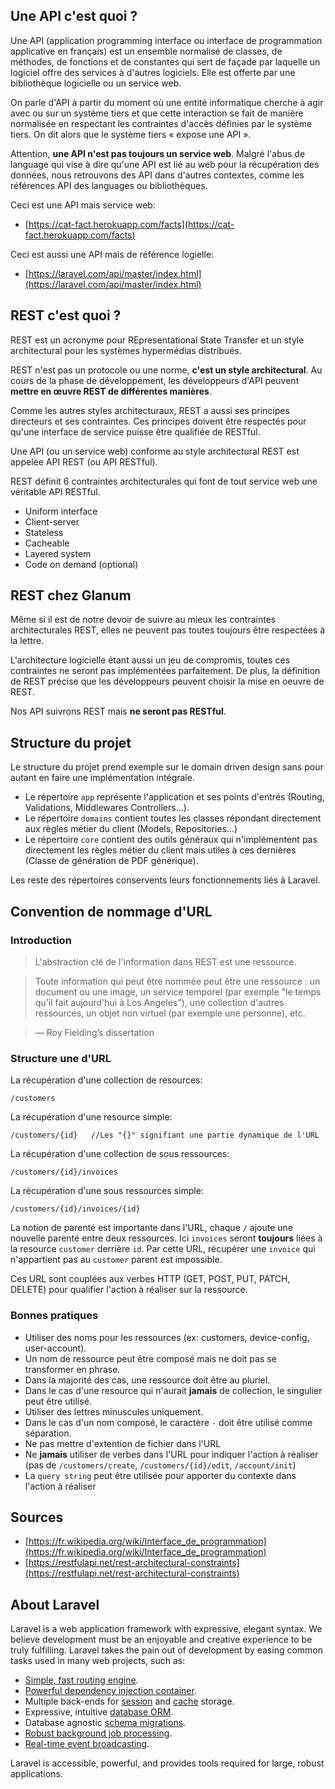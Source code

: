 ## Une API c'est quoi ?

Une API (application programming interface ou interface de programmation applicative en français) est un ensemble normalisé de classes, de méthodes, de fonctions et de constantes qui sert de façade par laquelle un logiciel offre des services à d'autres logiciels. Elle est offerte par une bibliothèque logicielle ou un service web.

On parle d'API à partir du moment où une entité informatique cherche à agir avec ou sur un système tiers et que cette interaction se fait de manière normalisée en respectant les contraintes d'accès définies par le système tiers. On dit alors que le système tiers « expose une API ».

Attention, **une API n'est pas toujours un service web**. Malgré l'abus de language qui vise à dire qu'une API est lié au web pour la récupération des données, nous retrouvons des API dans d'autres contextes, comme les références API des languages ou bibliothèques.

Ceci est une API mais service web:

- [https://cat-fact.herokuapp.com/facts](https://cat-fact.herokuapp.com/facts)

Ceci est aussi une API mais de référence logielle:

- [https://laravel.com/api/master/index.html](https://laravel.com/api/master/index.html)

## REST c'est quoi ?

REST est un acronyme pour REpresentational State Transfer et un style architectural pour les systèmes hypermédias distribués.

REST n'est pas un protocole ou une norme, **c'est un style architectural**. Au cours de la phase de développement, les développeurs d'API peuvent **mettre en œuvre REST de différentes manières**.

Comme les autres styles architecturaux, REST a aussi ses principes directeurs et ses contraintes. Ces principes doivent être respectés pour qu'une interface de service puisse être qualifiée de RESTful.

Une API (ou un service web) conforme au style architectural REST est appelée API REST (ou API RESTful).

REST définit 6 contraintes architecturales qui font de tout service web une véritable API RESTful.

- Uniform interface
- Client-server
- Stateless
- Cacheable
- Layered system
- Code on demand (optional)

## REST chez Glanum

Même si il est de notre devoir de suivre au mieux les  contraintes architecturales REST, elles ne peuvent pas toutes toujours être respectées à la lettre.

L'architecture logicielle étant aussi un jeu de compromis, toutes ces contraintes ne seront pas implémentées parfaitement. De plus, la définition de REST précise que les développeurs peuvent choisir la mise en oeuvre de REST.

Nos API suivrons REST mais **ne seront pas RESTful**.

## Structure du projet

Le structure du projet prend exemple sur le domain driven design sans pour autant en faire une implémentation intégrale.

- Le répertoire `app` représente l'application et ses points d'entrés (Routing, Validations, Middlewares Controllers...).
- Le répertoire `domains` contient toutes les classes répondant directement aux règles métier du client (Models, Repositories...)
- Le répertoire `core` contient des outils généraux qui n'implémentent pas directement les règles métier du client mais utiles à ces dernières (Classe de génération de PDF générique). 

Les reste des répertoires conservents leurs fonctionnements liés à Laravel.

## Convention de nommage d'URL

### Introduction

> L'abstraction clé de l'information dans REST est une ressource.

> Toute information qui peut être nommée peut être une ressource : un document ou une image, un service temporel (par exemple "le temps qu'il fait aujourd'hui à Los Angeles"), une collection d'autres ressources, un objet non virtuel (par exemple une personne), etc.

> — Roy Fielding’s dissertation

### Structure une d'URL

La récupération d'une collection de resources:

```
/customers
```

La récupération d'une resource simple:

```
/customers/{id}   //Les "{}" signifiant une partie dynamique de l'URL
```

La récupération d'une collection de sous ressources:

```
/customers/{id}/invoices
```

La récupération d'une sous ressources simple:

```
/customers/{id}/invoices/{id}
```

La notion de parenté est importante dans l'URL, chaque `/` ajoute une nouvelle parenté entre deux ressources. Ici `invoices` seront **toujours** liées à la resource `customer` derrière `id`. Par cette URL, récupérer une `invoice` qui n'appartient pas au `customer` parent est impossible.

Ces URL sont couplées aux verbes HTTP (GET, POST, PUT, PATCH, DELETE) pour qualifier l'action à réaliser sur la ressource.

### Bonnes pratiques

- Utiliser des noms pour les ressources (ex: customers, device-config, user-account).
- Un nom de ressource peut être composé mais ne doit pas se transformer en phrase.
- Dans la majorité des cas, une ressource doit être au pluriel.
- Dans le cas d'une resource qui n'aurait **jamais** de collection, le singulier peut être utilisé.
- Utiliser des lettres minuscules uniquement.
- Dans le cas d'un nom composé, le caractère `-` doit être utilisé comme séparation.
- Ne pas mettre d'extention de fichier dans l'URL
- Ne **jamais** utiliser de verbes dans l'URL pour indiquer l'action à réaliser (pas de `/customers/create`, `/customers/{id}/edit`, `/account/init`)
- La `query string` peut être utilisée pour apporter du contexte dans l'action à réaliser


## Sources

- [https://fr.wikipedia.org/wiki/Interface_de_programmation](https://fr.wikipedia.org/wiki/Interface_de_programmation)
- [https://restfulapi.net/rest-architectural-constraints](https://restfulapi.net/rest-architectural-constraints)

## About Laravel

Laravel is a web application framework with expressive, elegant syntax. We believe development must be an enjoyable and creative experience to be truly fulfilling. Laravel takes the pain out of development by easing common tasks used in many web projects, such as:

- [Simple, fast routing engine](https://laravel.com/docs/routing).
- [Powerful dependency injection container](https://laravel.com/docs/container).
- Multiple back-ends for [session](https://laravel.com/docs/session) and [cache](https://laravel.com/docs/cache) storage.
- Expressive, intuitive [database ORM](https://laravel.com/docs/eloquent).
- Database agnostic [schema migrations](https://laravel.com/docs/migrations).
- [Robust background job processing](https://laravel.com/docs/queues).
- [Real-time event broadcasting](https://laravel.com/docs/broadcasting).

Laravel is accessible, powerful, and provides tools required for large, robust applications.

